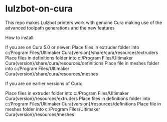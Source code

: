 # lulzbot-on-cura
This repo makes Lulzbot printers work with genuine Cura making use of the advanced toolpath generations and the new features

How to install:

If you are on Cura 5.0 or newer:
Place files in extruder folder into c:/Program Files/Ultimaker Cura{version}/share/cura/resources/extruders
Place files in definitions folder into c:/Program Files/Ultimaker Cura{version}/share/cura/resources/definitions
Place file in meshes folder into c:/Program Files/Ultimaker Cura{version}/share/cura/resources/meshes


If you are on earlier versions of Cura:

Place files in extruder folder into c:/Program Files/Ultimaker Cura{version}/resources/extruders
Place files in definitions folder into c:/Program Files/Ultimaker Cura{version}/resources/definitions
Place file in meshes folder into c:/Program Files/Ultimaker Cura{version}/resources/meshes

